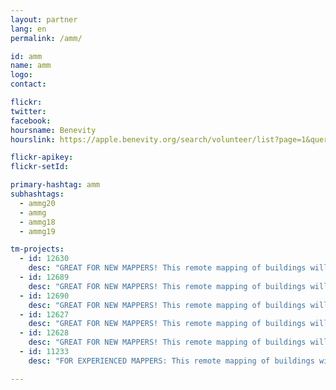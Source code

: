 ```yaml
---
layout: partner
lang: en
permalink: /amm/

id: amm
name: amm
logo: 
contact: 

flickr: 
twitter: 
facebook: 
hoursname: Benevity
hourslink: https://apple.benevity.org/search/volunteer/list?page=1&query=missing%20maps&layout=list

flickr-apikey: 
flickr-setId: 

primary-hashtag: amm
subhashtags:
  - ammg20
  - ammg
  - ammg18
  - ammg19

tm-projects:
  - id: 12630
    desc: "GREAT FOR NEW MAPPERS! This remote mapping of buildings will support the implementation of planned activities and largely the generation of data for humanitarian activities in the identified provinces."
  - id: 12689
    desc: "GREAT FOR NEW MAPPERS! This remote mapping of buildings will support the implementation of planned activities and largely the generation of data for humanitarian activities in the identified provinces."
  - id: 12690
    desc: "GREAT FOR NEW MAPPERS! This remote mapping of buildings will support the implementation of planned activities and largely the generation of data for humanitarian activities in the identified provinces."
  - id: 12627
    desc: "GREAT FOR NEW MAPPERS! This remote mapping of buildings will support the implementation of planned activities and largely the generation of data for humanitarian activities in the identified provinces."
  - id: 12628
    desc: "GREAT FOR NEW MAPPERS! This remote mapping of buildings will support the implementation of planned activities and largely the generation of data for humanitarian activities in the identified provinces."
  - id: 11233
    desc: "FOR EXPERIENCED MAPPERS: This remote mapping of buildings will support the implementation of planned activities and largely the generation of data for humanitarian activities in the identified provinces."         

---
```

